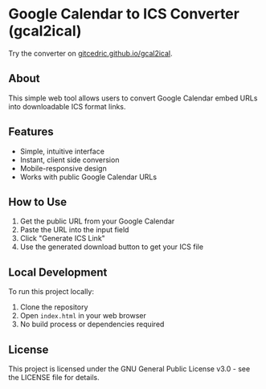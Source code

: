 # Google Calendar to ICS Converter (gcal2ical)
Try the converter on [gitcedric.github.io/gcal2ical](https://gitcedric.github.io/gcal2ical/).

## About
This simple web tool allows users to convert Google Calendar embed URLs into downloadable ICS format links.

## Features
- Simple, intuitive interface
- Instant, client side conversion
- Mobile-responsive design
- Works with public Google Calendar URLs

## How to Use
1. Get the public URL from your Google Calendar
2. Paste the URL into the input field
3. Click "Generate ICS Link"
4. Use the generated download button to get your ICS file

## Local Development
To run this project locally:
1. Clone the repository
2. Open `index.html` in your web browser
3. No build process or dependencies required

## License
This project is licensed under the GNU General Public License v3.0 - see the LICENSE file for details.
